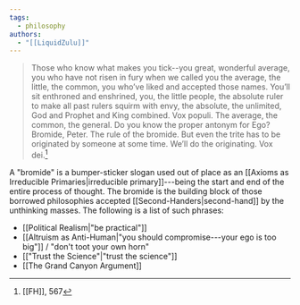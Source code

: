 ```yaml
---
tags:
  - philosophy
authors:
  - "[[LiquidZulu]]"
---
```

>Those who know what makes you tick--you great, wonderful average, you who have not risen in fury when we called you the average, the little, the common, you who’ve liked and accepted those names. You’ll sit enthroned and enshrined, you, the little people, the absolute ruler to make all past rulers squirm with envy, the absolute, the unlimited, God and Prophet and King combined. Vox populi. The average, the common, the general. Do you know the proper antonym for Ego? Bromide, Peter. The rule of the bromide. But even the trite has to be originated by someone at some time. We’ll do the originating. Vox dei.[^1]

A "bromide" is a bumper-sticker slogan used out of place as an [[Axioms as Irreducible Primaries|irreducible primary]]---being the start and end of the entire process of thought. The bromide is the building block of those borrowed philosophies accepted [[Second-Handers|second-hand]] by the unthinking masses. The following is a list of such phrases:
+ [[Political Realism|"be practical"]]
+ [[Altruism as Anti-Human|"you should compromise---your ego is too big"]] / "don't toot your own horn"
+ [["Trust the Science"|"trust the science"]]
+ [[The Grand Canyon Argument]]

[^1]: [[FH]], 567